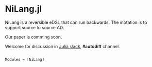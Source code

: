 # NiLang.jl

NiLang is a reversible eDSL that can run backwards. The motation is to support source to source AD.

Our paper is comming soon.

Welcome for discussion in [Julia slack](https://slackinvite.julialang.org/), **#autodiff** channel.

```@index
```

```@autodocs
Modules = [NiLang]
```
